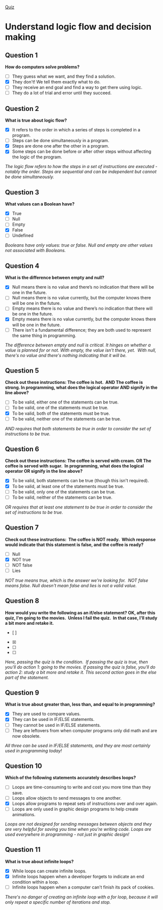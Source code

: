 [Quiz](https://openclassrooms.com/en/courses/5261196-think-like-a-computer-the-logic-of-programming/exercises/2729)
# Understand logic flow and decision making

## Question 1
**How do computers solve problems?**
- [ ] They guess what we want, and they find a solution.
- [x] They don't! We tell them exactly what to do.
- [ ] They receive an end goal and find a way to get there using logic.
- [ ] They do a lot of trial and error until they succeed.

## Question 2
**What is true about logic flow?**
- [x] It refers to the order in which a series of steps is completed in a program.
- [ ] Steps can be done simultaneously in a program.
- [x] Steps are done one after the other in a program.
- [x] Some steps can be done before or after other steps without affecting the logic of the program.

_The logic flow refers to how the steps in a set of instructions are executed - notably the order. Steps are sequential and can be independent but cannot be done simultaneously._

## Question 3
**What values can a Boolean have?**
- [x] True
- [ ] Null
- [ ] Empty
- [x] False
- [ ] Undefined

_Booleans have only values: true or false. Null and empty are other values not associated with Booleans._

## Question 4
**What is the difference between empty and null?**
- [x] Null means there is no value and there’s no indication that there will be one in the future.
- [ ] Null means there is no value currently, but the computer knows there will be one in the future.
- [ ] Empty means there is no value and there’s no indication that there will be one in the future.
- [x] Empty means there is no value currently, but the computer knows there will be one in the future.
- [ ] There isn't a fundamental difference; they are both used to represent the same thing in programming.

_The difference between empty and null is critical. It hinges on whether a value is planned for or not. With empty, the value isn't there, yet.  With null, there's no value and there's nothing indicating that it will be._

## Question 5
**Check out these instructions: The coffee is hot.  AND The coffee is strong.
In programming, what does the logical operator AND signify in the line above?**
- [ ] To be valid, either one of the statements can be true.
- [ ] To be valid, one of the statements must be true.
- [x] To be valid, both of the statements must be true.
- [ ] To be valid, neither one of the statements can be true.

_AND requires that both statements be true in order to consider the set of instructions to be true._

## Question 6
**Check out these instructions: The coffee is served with cream. OR The coffee is served with sugar. 
In programming, what does the logical operator OR signify in the line above?**
- [x] To be valid, both statements can be true (though this isn't required).
- [x] To be valid, at least one of the statements must be true.
- [ ] To be valid, only one of the statements can be true.
- [ ] To be valid, neither of the statements can be true.

_OR requires that at least one statement to be true in order to consider the set of instructions to be true._

## Question 7
**Check out these instructions:  The coffee is NOT ready. 
Which response would indicate that this statement is false, and the coffee is ready?**
- [ ] Null
- [x] NOT true
- [ ] NOT false
- [ ] Lies

_NOT true means true, which is the answer we're looking for.  NOT false means false. Null doesn't mean false and lies is not a valid value._

## Question 8
**How would you write the following as an if/else statement? OK, after this quiz, I'm going to the movies.  Unless I fail the quiz.  In that case, I'll study a bit more and retake it.**
- [ ] 
- [x] 
- [ ] 
- [ ] 

_Here, passing the quiz is the condition.  If passing the quiz is true, then you'll do action 1: going to the movies. If passing the quiz is false, you'll do action 2: study a bit more and retake it. This second action goes in the else part of the statement._

## Question 9
**What is true about greater than, less than, and equal to in programming?**
- [x] They are used to compare values.
- [x] They can be used in IF/ELSE statements.
- [ ] They cannot be used in IF/ELSE statements.
- [ ] They are leftovers from when computer programs only did math and are now obsolete.

_All three can be used in IF/ELSE statements, and they are most certainly used in programming today!_

## Question 10
**Which of the following statements accurately describes loops?**
- [ ] Loops are time-consuming to write and cost you more time than they save.
- [ ] Loops allow objects to send messages to one another.
- [x] Loops allow programs to repeat sets of instructions over and over again.
- [ ] Loops are only used in graphic design programs to help create animations.

_Loops are not designed for sending messages between objects and they are very helpful for saving you time when you're writing code. Loops are used everywhere in programming - not just in graphic design!_

## Question 11
**What is true about infinite loops?**
- [x] While loops can create infinite loops.
- [x] Infinite loops happen when a developer forgets to indicate an end condition within a loop.
- [ ] Infinite loops happen when a computer can't finish its pack of cookies.

_There's no danger of creating an infinite loop with a for loop, because it will only repeat a specific number of iterations and stop._